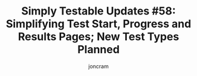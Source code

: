 ---
layout: default
title: "Simply Testable Updates #58: Simplifying Test Start, Progress and Results Pages; New Test Types Planned"
author: joncram
newsletter:
    issue_number: 58th
    url: https://us5.campaign-archive1.com/?u=ac75e33d993d2b502e333ddd0&amp;id=459a3168bf
    closing_sentence: Expect the next newsletter a week from now on October 2.
    highlights:
        - Test history plans still underway
        - Start test form, test progress and test results pages are being simplified
        - New test types planned
---